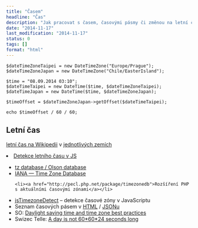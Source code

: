 ```yaml
---
title: "Časem"
headline: "Čas"
description: "Jak pracovat s časem, časovými pásmy či změnou na letní čas."
date: "2014-11-17"
last_modification: "2014-11-17"
status: 0
tags: []
format: "html"
---
```


<style>
#cas {
    font: 600% 'Segoe UI';
    text-align: center;
}
</style>
<div id="cas"></div>
<script>
setInterval("cas.innerHTML = new Date().getHours() + ':' + new Date().getMinutes() + ':' + new Date().getSeconds()", 500)
</script>



<pre><code>$dateTimeZoneTaipei = new DateTimeZone("Europe/Prague");
$dateTimeZoneJapan = new DateTimeZone("Chile/EasterIsland");

$time = "08.09.2014 03:10";
$dateTimeTaipei = new DateTime($time, $dateTimeZoneTaipei);
$dateTimeJapan = new DateTime($time, $dateTimeZoneJapan);

$timeOffset = $dateTimeZoneJapan->getOffset($dateTimeTaipei);

echo $timeOffset / 60 / 60;</code></pre>

<h2 id="letni">Letní čas</h2>



<a href="http://cs.wikipedia.org/wiki/Letní_čas">letní čas na Wikipedii</a> v <a href="http://en.wikipedia.org/wiki/Daylight_saving_time_by_country">jednotlivých zemích</a>

<li><a href="http://javascript.about.com/library/bldst.htm">Detekce letního času v JS</a></li>

<ul>
  <li><a href="http://en.wikipedia.org/wiki/Tz_database">tz database / Olson database</a></li>
   
  <li><a href="http://www.iana.org/time-zones">IANA — Time Zone Database</a></li>
  
    <li><a href="http://pecl.php.net/package/timezonedb">Rozšíření PHP s aktuálními časovými zónami</a></li>
  <li><a href="https://bitbucket.org/pellepim/jstimezonedetect/">jsTimezoneDetect</a> – detekce časové zóny v JavaScriptu</li>
  
  <li>Seznam časových pásem v <a href="https://gist.github.com/ykessler/3349954">HTML</a> / <a href="https://gist.github.com/ykessler/3349960">JSONu</a></li>
  
  <li>SO: <a href="http://stackoverflow.com/questions/2532729/daylight-saving-time-and-time-zone-best-practices?rq=1">Daylight saving time and time zone best practices</a></li>
  
  <li>Swizec Telle: <a href="http://swizec.com/blog/a-day-is-not-606024-seconds-long/swizec/6755">A day is not 60*60*24 seconds long</a></li>
</ul>